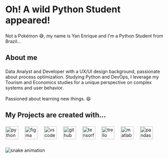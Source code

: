<h1 align="left">Oh! A wild Python Student appeared!</h1>

###

<p align="left">Not a Pokémon 😅, my name is Yan Enrique and I'm a Python Student from Brazil...</p>

###

<h2 align="left">About me</h2>

###

<p align="left">Data Analyst and Developer with a UX/UI design background, passionate about process optimization. Studying Python and DevOps, I leverage my Tourism and Economics studies for a unique perspective on complex systems and user behavior. <br><br>Passioned about learning new things. 😆</p>

###

<h2 align="left">My Projects are created with...</h2>

###

<div align="left">
  <img src="https://cdn.jsdelivr.net/gh/devicons/devicon/icons/python/python-original.svg" height="40" alt="python logo"  />
  <img width="12" />
  <img src="https://cdn.jsdelivr.net/gh/devicons/devicon/icons/figma/figma-original.svg" height="40" alt="figma logo"  />
  <img width="12" />
  <img src="https://cdn.jsdelivr.net/gh/devicons/devicon/icons/vscode/vscode-original.svg" height="40" alt="vscode logo"  />
  <img width="12" />
  <img src="https://cdn.jsdelivr.net/gh/devicons/devicon/icons/github/github-original.svg" height="40" alt="github logo"  />
  <img width="12" />
  <img src="https://cdn.jsdelivr.net/gh/devicons/devicon/icons/tensorflow/tensorflow-original.svg" height="40" alt="tensorflow logo"  />
  <img width="12" />
  <img src="https://cdn.jsdelivr.net/gh/devicons/devicon/icons/trello/trello-plain.svg" height="40" alt="trello logo"  />
  <img width="12" />
  <img src="https://cdn.jsdelivr.net/gh/devicons/devicon/icons/matlab/matlab-original.svg" height="40" alt="matlab logo"  />
  <img width="12" />
  <img src="https://cdn.jsdelivr.net/gh/devicons/devicon/icons/pandas/pandas-original.svg" height="40" alt="pandas logo"  />
</div>

###

![snake animation](https://github.com/<OYanEnrique>/<OYanEnrique>/blob/output/github-contribution-grid-snake2.svg)
